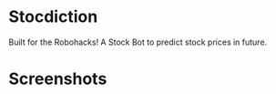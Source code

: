 # Stocdiction
Built for the Robohacks! A Stock Bot to predict stock prices in  future.
# Screenshots
